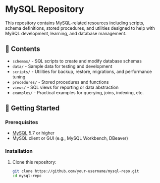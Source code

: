 # MySQL Repository

This repository contains MySQL-related resources including scripts, schema definitions, stored procedures, and utilities designed to help with MySQL development, learning, and database management.

## 📂 Contents

- `schemas/` - SQL scripts to create and modify database schemas
- `data/` - Sample data for testing and development
- `scripts/` - Utilities for backup, restore, migrations, and performance tuning
- `procedures/` - Stored procedures and functions
- `views/` - SQL views for reporting or data abstraction
- `examples/` - Practical examples for querying, joins, indexing, etc.

## 🚀 Getting Started

### Prerequisites

- [MySQL](https://www.mysql.com/) 5.7 or higher
- MySQL client or GUI (e.g., MySQL Workbench, DBeaver)

### Installation

1. Clone this repository:

   ```bash
   git clone https://github.com/your-username/mysql-repo.git
   cd mysql-repo

